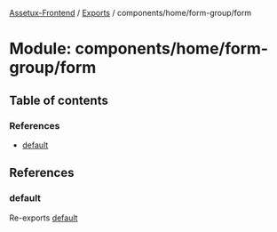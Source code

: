 [Assetux-Frontend](../README.md) / [Exports](../modules.md) / components/home/form-group/form

# Module: components/home/form-group/form

## Table of contents

### References

- [default](components_home_form_group_form.md#default)

## References

### default

Re-exports [default](components_home_form_group_form_form.md#default)
